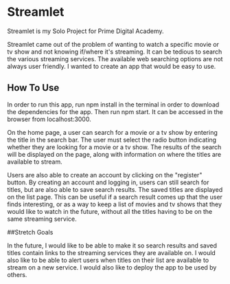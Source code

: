 # Streamlet

Streamlet is my Solo Project for Prime Digital Academy.

Streamlet came out of the problem of wanting to watch a specific movie or tv show and not knowing if/where it's streaming. It can be tedious to search the various streaming services. The available web searching options are not always user friendly. I wanted to create an app that would be easy to use.

## How To Use

In order to run this app, run npm install in the terminal in order to download the dependencies for the app. Then run npm start. It can be accessed in the browser from localhost:3000.

On the home page, a user can search for a movie or a tv show by entering the title in the search bar. The user must select the radio button indicating whether they are looking for a movie or a tv show. The results of the search will be displayed on the page, along with information on where the titles are available to stream.

Users are also able to create an account by clicking on the "register" button. By creating an account and logging in, users can still search for titles, but are also able to save search results. The saved titles are displayed on the list page. This can be useful if a search result comes up that the user finds interesting, or as a way to keep a list of movies and tv shows that they would like to watch in the future, without all the titles having to be on the same streaming service.

##Stretch Goals

In the future, I would like to be able to make it so search results and saved titles contain links to the streaming services they are available on. I would also like to be able to alert users when titles on their list are available to stream on a new service. I would also like to deploy the app to be used by others.
